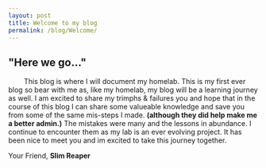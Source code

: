 ```yaml
---
layout: post
title: Welcome to my blog 
permalink: /blog/Welcome/
---
```


## "Here we go..."

&nbsp; &nbsp; &nbsp; &nbsp;  This blog is where I will document my homelab. This is my first ever blog so bear with me as, like my homelab, my blog will be a learning journey as well. I am excited to share my trimphs & failures you and hope that in the course of this blog I can share some valueable knowledge and save you from some of the same mis-steps I made. __(although they did help make me a better admin.)__ The mistakes were many and the lessons in abundance. I continue to encounter them as my lab is an ever evolving project. It has been nice to meet you and im excited to take this journey together.  

Your Friend, **__Slim Reaper__**





